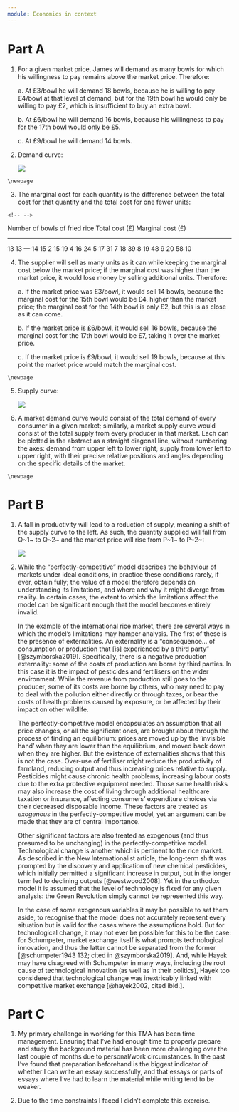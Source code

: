 ```yaml
---
module: Economics in context
---
```


# Part A

1.  For a given market price, James will demand as many bowls for which his willingness to pay remains above the market price. Therefore:

    a.  At £3/bowl he will demand 18 bowls, because he is willing to pay £4/bowl at that level of demand, but for the 19th bowl he would only be willing to pay £2, which is insufficient to buy an extra bowl.

    b.  At £6/bowl he will demand 16 bowls, because his willingness to pay for the 17th bowl would only be £5.

    c.  At £9/bowl he will demand 14 bowls.

2.  Demand curve:

    ![](Demand%20curve.png)

```{=tex}
\newpage
```
3.  The marginal cost for each quantity is the difference between the total cost for that quantity and the total cost for one fewer units:

```{=html}
<!-- -->
```
  Number of bowls of fried rice   Total cost (£)   Marginal cost (£)
  ------------------------------- ---------------- -------------------
  13                              13               —
  14                              15               2
  15                              19               4
  16                              24               5
  17                              31               7
  18                              39               8
  19                              48               9
  20                              58               10

4.  The supplier will sell as many units as it can while keeping the marginal cost below the market price; if the marginal cost was higher than the market price, it would lose money by selling additional units. Therefore:

    a.  If the market price was £3/bowl, it would sell 14 bowls, because the marginal cost for the 15th bowl would be £4, higher than the market price; the marginal cost for the 14th bowl is only £2, but this is as close as it can come.

    b.  If the market price is £6/bowl, it would sell 16 bowls, because the marginal cost for the 17th bowl would be £7, taking it over the market price.

    c.  If the market price is £9/bowl, it would sell 19 bowls, because at this point the market price would match the marginal cost.

```{=tex}
\newpage
```
5.  Supply curve:

    ![](Supply%20curve.png)

6.  A market demand curve would consist of the total demand of every consumer in a given market; similarly, a market supply curve would consist of the total supply from every producer in that market. Each can be plotted in the abstract as a straight diagonal line, without numbering the axes: demand from upper left to lower right, supply from lower left to upper right, with their precise relative positions and angles depending on the specific details of the market.

```{=tex}
\newpage
```
# Part B

1.  A fall in productivity will lead to a reduction of supply, meaning a shift of the supply curve to the left. As such, the quantity supplied will fall from Q~1~ to Q~2~ and the market price will rise from P~1~ to P~2~:

    ![](Supply%3aDemand%20curve.png)

2.  While the “perfectly-competitive” model describes the behaviour of markets under ideal conditions, in practice these conditions rarely, if ever, obtain fully; the value of a model therefore depends on understanding its limitations, and where and why it might diverge from reality. In certain cases, the extent to which the limitations affect the model can be significant enough that the model becomes entirely invalid.

    In the example of the international rice market, there are several ways in which the model’s limitations may hamper analysis. The first of these is the presence of externalities. An externality is a “consequence… of consumption or production that \[is\] experienced by a third party” [@szymborska2019]. Specifically, there is a negative production externality: some of the costs of production are borne by third parties. In this case it is the impact of pesticides and fertilisers on the wider environment. While the revenue from production still goes to the producer, some of its costs are borne by others, who may need to pay to deal with the pollution either directly or through taxes, or bear the costs of health problems caused by exposure, or be affected by their impact on other wildlife.

    The perfectly-competitive model encapsulates an assumption that all price changes, or all the significant ones, are brought about through the process of finding an equilibrium: prices are moved up by the ‘invisible hand’ when they are lower than the equilibrium, and moved back down when they are higher. But the existence of externalities shows that this is not the case. Over-use of fertiliser might reduce the productivity of farmland, reducing output and thus increasing prices relative to supply. Pesticides might cause chronic health problems, increasing labour costs due to the extra protective equipment needed. Those same health risks may also increase the cost of living through additional healthcare taxation or insurance, affecting consumers’ expenditure choices via their decreased disposable income. These factors are treated as *exogenous* in the perfectly-competitive model, yet an argument can be made that they are of central importance.

    Other significant factors are also treated as exogenous (and thus presumed to be unchanging) in the perfectly-competitive model. Technological change is another which is pertinent to the rice market. As described in the New Internationalist article, the long-term shift was prompted by the discovery and application of new chemical pesticides, which initially permitted a significant increase in output, but in the longer term led to declining outputs [@westwood2008]. Yet in the orthodox model it is assumed that the level of technology is fixed for any given analysis: the Green Revolution simply cannot be represented this way.

    In the case of some exogenous variables it may be possible to set them aside, to recognise that the model does not accurately represent every situation but is valid for the cases where the assumptions hold. But for technological change, it may not ever be possible for this to be the case: for Schumpeter, market exchange itself is what prompts technological innovation, and thus the latter cannot be separated from the former [@schumpeter1943 132; cited in @szymborska2019]. And, while Hayek may have disagreed with Schumpeter in many ways, including the root cause of technological innovation (as well as in their politics), Hayek too considered that technological change was inextricably linked with competitive market exchange [@hayek2002, cited ibid.].

# Part C

1.  My primary challenge in working for this TMA has been time management. Ensuring that I’ve had enough time to properly prepare and study the background material has been more challenging over the last couple of months due to personal/work circumstances. In the past I’ve found that preparation beforehand is the biggest indicator of whether I can write an essay successfully, and that essays or parts of essays where I’ve had to learn the material while writing tend to be weaker.

2.  Due to the time constraints I faced I didn’t complete this exercise.
